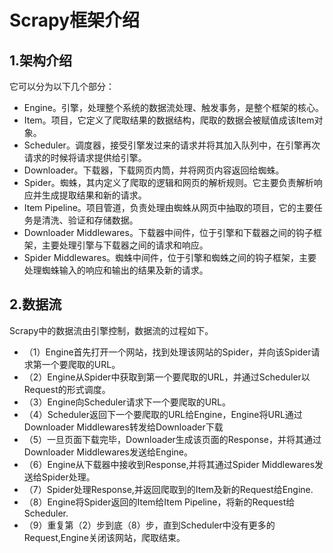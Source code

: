# Scrapy框架介绍

## 1.架构介绍
它可以分为以下几个部分：
- Engine。引擎，处理整个系统的数据流处理、触发事务，是整个框架的核心。
- Item。项目，它定义了爬取结果的数据结构，爬取的数据会被赋值成该Item对象。
- Scheduler。调度器，接受引擎发过来的请求并将其加入队列中，在引擎再次请求的时候将请求提供给引擎。
- Downloader。下载器，下载网页内筒，并将网页内容返回给蜘蛛。
- Spider。蜘蛛，其内定义了爬取的逻辑和网页的解析规则。它主要负责解析响应并生成提取结果和新的请求。
- Item Pipeline。项目管道，负责处理由蜘蛛从网页中抽取的项目，它的主要任务是清洗、验证和存储数据。
- Downloader Middlewares。下载器中间件，位于引擎和下载器之间的钩子框架，主要处理引擎与下载器之间的请求和响应。
- Spider Middlewares。蜘蛛中间件，位于引擎和蜘蛛之间的钩子框架，主要处理蜘蛛输入的响应和输出的结果及新的请求。

## 2.数据流
Scrapy中的数据流由引擎控制，数据流的过程如下。
- （1）Engine首先打开一个网站，找到处理该网站的Spider，并向该Spider请求第一个要爬取的URL。
- （2）Engine从Spider中获取到第一个要爬取的URL，并通过Scheduler以Request的形式调度。
- （3）Engine向Scheduler请求下一个要爬取的URL。
- （4）Scheduler返回下一个要爬取的URL给Engine，Engine将URL通过Downloader Middlewares转发给Downloader下载
- （5）一旦页面下载完毕，Downloader生成该页面的Response，并将其通过Downloader Middlewares发送给Engine。
- （6）Engine从下载器中接收到Response,并将其通过Spider Middlewares发送给Spider处理。
- （7）Spider处理Response,并返回爬取到的Item及新的Request给Engine.
- （8）Engine将Spider返回的Item给Item Pipeline，将新的Request给Scheduler.
- （9）重复第（2）步到底（8）步，直到Scheduler中没有更多的Request,Engine关闭该网站，爬取结束。
